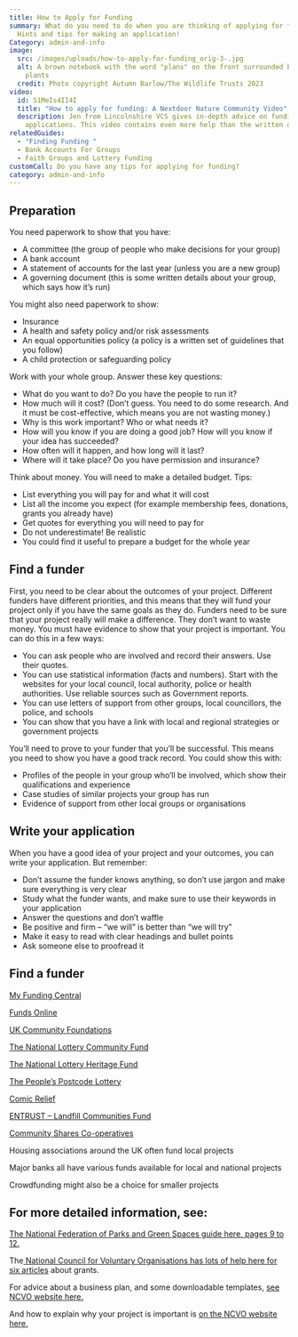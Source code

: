 ```yaml
---
title: How to Apply for Funding
summary: What do you need to do when you are thinking of applying for funding.
  Hints and tips for making an application!
Category: admin-and-info
image:
  src: /images/uploads/how-to-apply-for-funding_orig-3-.jpg
  alt: A brown notebook with the word "plans" on the front surrounded by green
    plants
  credit: Photo copyright Autumn Barlow/The Wildlife Trusts 2023
video:
  id: S1MeIs4II4I
  title: "How to apply for funding: A Nextdoor Nature Community Video"
  description: Jen from Lincolnshire VCS gives in-depth advice on funding
    applications. This video contains even more help than the written document!
relatedGuides:
  - "Finding Funding "
  - Bank Accounts For Groups
  - Faith Groups and Lottery Funding
customCall: Do you have any tips for applying for funding?
category: admin-and-info
---
```

## Preparation

You need paperwork to show that you have:

* A committee (the group of people who make decisions for your group)
* A bank account
* A statement of accounts for the last year (unless you are a new group)
* A governing document (this is some written details about your group, which says how it’s run)

You might also need paperwork to show:

* Insurance
* A health and safety policy and/or risk assessments
* An equal opportunities policy (a policy is a written set of guidelines that you follow)
* A child protection or safeguarding policy

Work with your whole group. Answer these key questions:

* What do you want to do? Do you have the people to run it?
* How much will it cost? (Don’t guess. You need to do some research. And it must be cost-effective, which means you are not wasting money.)
* Why is this work important? Who or what needs it?
* How will you know if you are doing a good job? How will you know if your idea has succeeded?
* How often will it happen, and how long will it last?
* Where will it take place? Do you have permission and insurance?

Think about money. You will need to make a detailed budget. Tips:

* List everything you will pay for and what it will cost
* List all the income you expect (for example membership fees, donations, grants you already have)
* Get quotes for everything you will need to pay for
* Do not underestimate! Be realistic
* You could find it useful to prepare a budget for the whole year

## Find a funder

First, you need to be clear about the outcomes of your project. Different funders have different priorities, and this means that they will fund your project only if you have the same goals as they do.
Funders need to be sure that your project really will make a difference. They don’t want to waste money. You must have evidence to show that your project is important. You can do this in a few ways:

* You can ask people who are involved and record their answers. Use their quotes.
* You can use statistical information (facts and numbers). Start with the websites for your local council, local authority, police or health authorities. Use reliable sources such as Government reports.
* You can use letters of support from other groups, local councillors, the police, and schools
* You can show that you have a link with local and regional strategies or government projects

You’ll need to prove to your funder that you’ll be successful. This means you need to show you have a good track record. You could show this with:

* Profiles of the people in your group who’ll be involved, which show their qualifications and experience
* Case studies of similar projects your group has run
* Evidence of support from other local groups or organisations

## Write your application

When you have a good idea of your project and your outcomes, you can write your application. But remember:

* Don’t assume the funder knows anything, so don’t use jargon and make sure everything is very clear
* Study what the funder wants, and make sure to use their keywords in your application
* Answer the questions and don’t waffle
* Be positive and firm – “we will” is better than “we will try”
* Make it easy to read with clear headings and bullet points
* Ask someone else to proofread it

## Find a funder

[My Funding Central](https://www.myfundingcentral.co.uk/)

[Funds Online](https://fundsonline.org.uk/)

[UK Community Foundations](https://www.ukcommunityfoundations.org/)

[The National Lottery Community Fund](https://www.tnlcommunityfund.org.uk/)

[The National Lottery Heritage Fund](https://www.heritagefund.org.uk/)

[The People’s Postcode Lottery](https://www.postcodetrust.org.uk/)

[Comic Relief](https://www.comicrelief.com/funding/funding-opportunities)

[ENTRUST – Landfill Communities Fund](https://www.entrust.org.uk/landfill-community-fund/finding-funding/funder-search/)

[Community Shares Co-operatives](https://www.uk.coop/support-your-co-op/community-shares)

Housing associations around the UK often fund local projects

Major banks all have various funds available for local and national projects

Crowdfunding might also be a choice for smaller projects

## For more detailed information, see:

[The National Federation of Parks and Green Spaces guide here, ](https://natfedparks.org.uk/wp-content/uploads/2020/02/PAGCE-events-workshop-docs-all-collated.pdf)[pages 9 to 12.](https://natfedparks.org.uk/wp-content/uploads/2020/02/PAGCE-events-workshop-docs-all-collated.pdf)

The[ National Council for Voluntary Organisations has lots of help here for six articles](https://beta.ncvo.org.uk/help-and-guidance/funding-income/all-about-grants/) about grants.

For advice about a business plan, and some downloadable templates, [see NCVO website ](https://knowhow.ncvo.org.uk/tools-resources/business-plan-template)[here.](https://knowhow.ncvo.org.uk/tools-resources/business-plan-template) 

And how to explain why your project is important is [on the NCVO website ](https://knowhow.ncvo.org.uk/how-to/how-to-explain-why-your-project-is-needed-in-300-words)[here.](https://knowhow.ncvo.org.uk/how-to/how-to-explain-why-your-project-is-needed-in-300-words)